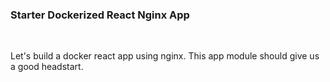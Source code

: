 ### Starter Dockerized React Nginx App 

&nbsp;
&nbsp;

Let's build a docker react app using nginx. This app module should give us a good headstart.

